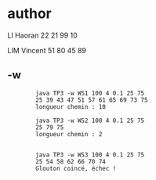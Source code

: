 # author
LI Haoran 22 21 99 10

LIM Vincent 51 80 45 89

## -w
            java TP3 -w WS1 100 4 0.1 25 75
            25 39 43 47 51 57 61 65 69 73 75 
            longueur chemin : 10

            java TP3 -w WS2 100 4 0.1 25 75
            25 79 75 
            longueur chemin : 2


            java TP3 -w WS3 100 4 0.1 25 75
            25 54 58 62 66 70 74 
            Glouton coincé, échec !